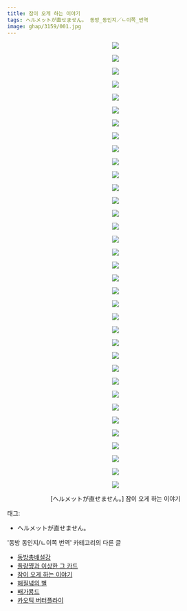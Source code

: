 ```yaml
---
title: 잠이 오게 하는 이야기
tags: ヘルメットが直せません。 동방_동인지／ㄴ이쪽_번역
image: ghap/3159/001.jpg
---
```

<div class="article">
<p style="text-align: center; clear: none; float: none;"><img src="{{ site.nasurl }}/ghap/3159/001.jpg"/></p>
<p style="text-align: center; clear: none; float: none;"><img src="{{ site.nasurl }}/ghap/3159/002.jpg"/></p>
<p style="text-align: center; clear: none; float: none;"><img src="{{ site.nasurl }}/ghap/3159/003.jpg"/></p>
<p style="text-align: center; clear: none; float: none;"><img src="{{ site.nasurl }}/ghap/3159/004.jpg"/></p>
<p style="text-align: center; clear: none; float: none;"><img src="{{ site.nasurl }}/ghap/3159/005.jpg"/></p>
<p style="text-align: center; clear: none; float: none;"><img src="{{ site.nasurl }}/ghap/3159/006.jpg"/></p>
<p style="text-align: center; clear: none; float: none;"><img src="{{ site.nasurl }}/ghap/3159/007.jpg"/></p>
<p style="text-align: center; clear: none; float: none;"><img src="{{ site.nasurl }}/ghap/3159/008.jpg"/></p>
<p style="text-align: center; clear: none; float: none;"><img src="{{ site.nasurl }}/ghap/3159/009.jpg"/></p>
<p style="text-align: center; clear: none; float: none;"><img src="{{ site.nasurl }}/ghap/3159/010.jpg"/></p>
<p style="text-align: center; clear: none; float: none;"><img src="{{ site.nasurl }}/ghap/3159/011.jpg"/></p>
<p style="text-align: center; clear: none; float: none;"><img src="{{ site.nasurl }}/ghap/3159/012.jpg"/></p>
<p style="text-align: center; clear: none; float: none;"><img src="{{ site.nasurl }}/ghap/3159/013.jpg"/></p>
<p style="text-align: center; clear: none; float: none;"><img src="{{ site.nasurl }}/ghap/3159/014.jpg"/></p>
<p style="text-align: center; clear: none; float: none;"><img src="{{ site.nasurl }}/ghap/3159/015.jpg"/></p>
<p style="text-align: center; clear: none; float: none;"><img src="{{ site.nasurl }}/ghap/3159/016.jpg"/></p>
<p style="text-align: center; clear: none; float: none;"><img src="{{ site.nasurl }}/ghap/3159/017.jpg"/></p>
<p style="text-align: center; clear: none; float: none;"><img src="{{ site.nasurl }}/ghap/3159/018.jpg"/></p>
<p style="text-align: center; clear: none; float: none;"><img src="{{ site.nasurl }}/ghap/3159/019.jpg"/></p>
<p style="text-align: center; clear: none; float: none;"><img src="{{ site.nasurl }}/ghap/3159/020.jpg"/></p>
<p style="text-align: center; clear: none; float: none;"><img src="{{ site.nasurl }}/ghap/3159/021.jpg"/></p>
<p style="text-align: center; clear: none; float: none;"><img src="{{ site.nasurl }}/ghap/3159/022.jpg"/></p>
<p style="text-align: center; clear: none; float: none;"><img src="{{ site.nasurl }}/ghap/3159/023.jpg"/></p>
<p style="text-align: center; clear: none; float: none;"><img src="{{ site.nasurl }}/ghap/3159/024.jpg"/></p>
<p style="text-align: center; clear: none; float: none;"><img src="{{ site.nasurl }}/ghap/3159/025.jpg"/></p>
<p style="text-align: center; clear: none; float: none;"><img src="{{ site.nasurl }}/ghap/3159/026.jpg"/></p>
<p style="text-align: center; clear: none; float: none;"><img src="{{ site.nasurl }}/ghap/3159/027.jpg"/></p>
<p style="text-align: center; clear: none; float: none;"><img src="{{ site.nasurl }}/ghap/3159/028.jpg"/></p>
<p style="text-align: center; clear: none; float: none;"><img src="{{ site.nasurl }}/ghap/3159/029.jpg"/></p>
<p style="text-align: center; clear: none; float: none;"><img src="{{ site.nasurl }}/ghap/3159/030.jpg"/></p>
<p style="text-align: center; clear: none; float: none;"><img src="{{ site.nasurl }}/ghap/3159/031.jpg"/></p>
<p style="text-align: center; clear: none; float: none;"><img src="{{ site.nasurl }}/ghap/3159/032.jpg"/></p>
<p style="text-align: center; clear: none; float: none;"><img src="{{ site.nasurl }}/ghap/3159/033.jpg"/></p>
<p style="text-align: center; clear: none; float: none;"><img src="{{ site.nasurl }}/ghap/3159/034.jpg"/></p>
<p style="text-align: center; clear: none; float: none;"><img src="{{ site.nasurl }}/ghap/3159/035.jpg"/></p>
<p style="text-align: center; clear: none; float: none;">[ヘルメットが直せません。] 잠이 오게 하는 이야기</p>
</div><div class="tagTrail">
<p>태그: </p>
<ul>
<li>ヘルメットが直せません。</li>
</ul>
</div><div class="another">
<p>'동방 동인지/ㄴ이쪽 번역' 카테고리의 다른 글</p>
<ul>
<li><a href="/2017-03-10-ghap_3161">동방총배설강</a></li>
<li><a href="/2017-03-07-ghap_3160">플량쨩과 이상한 그 카드</a></li>
<li><a href="/2017-03-02-ghap_3159">잠이 오게 하는 이야기</a></li>
<li><a href="/2017-03-01-ghap_3153">해질녘의 별</a></li>
<li><a href="/2017-02-27-ghap_3152">배가묭드</a></li>
<li><a href="/2017-02-23-ghap_3151">카오틱 버터플라이</a></li>
</ul>
</div><div class="cb_module cb_fluid">
<div class="cb_wrt cb_profile">
</div><!-- commentList close -->
</div>